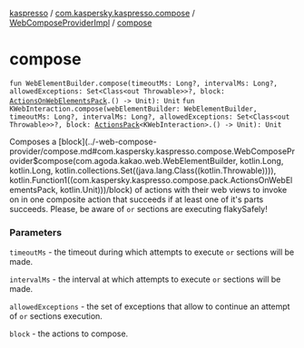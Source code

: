 [kaspresso](../../index.md) / [com.kaspersky.kaspresso.compose](../index.md) / [WebComposeProviderImpl](index.md) / [compose](./compose.md)

# compose

`fun WebElementBuilder.compose(timeoutMs: Long?, intervalMs: Long?, allowedExceptions: Set<Class<out Throwable>>?, block: `[`ActionsOnWebElementsPack`](../../com.kaspersky.kaspresso.compose.pack/-actions-on-web-elements-pack/index.md)`.() -> Unit): Unit`
`fun KWebInteraction.compose(webElementBuilder: WebElementBuilder, timeoutMs: Long?, intervalMs: Long?, allowedExceptions: Set<Class<out Throwable>>?, block: `[`ActionsPack`](../../com.kaspersky.kaspresso.compose.pack/-actions-pack/index.md)`<KWebInteraction>.() -> Unit): Unit`

Composes a [block](../-web-compose-provider/compose.md#com.kaspersky.kaspresso.compose.WebComposeProvider$compose(com.agoda.kakao.web.WebElementBuilder, kotlin.Long, kotlin.Long, kotlin.collections.Set((java.lang.Class((kotlin.Throwable)))), kotlin.Function1((com.kaspersky.kaspresso.compose.pack.ActionsOnWebElementsPack, kotlin.Unit)))/block) of actions with their web views to invoke on in one composite action that succeeds if at least
one of it's parts succeeds.
Please, be aware of `or` sections are executing flakySafely!

### Parameters

`timeoutMs` - the timeout during which attempts to execute `or` sections will be made.

`intervalMs` - the interval at which attempts to execute `or` sections will be made.

`allowedExceptions` - the set of exceptions that allow to continue an attempt of `or` sections execution.

`block` - the actions to compose.